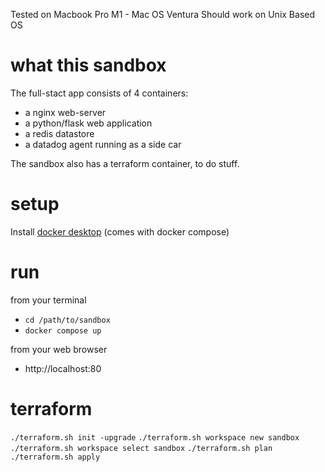 Tested on Macbook Pro M1 - Mac OS Ventura 
Should work on Unix Based OS

# what this sandbox

The full-stact app consists of 4 containers:
* a nginx web-server
* a python/flask web application
* a redis datastore
* a datadog agent running as a side car

The sandbox also has a terraform container, to do stuff.

# setup

Install [docker desktop](https://www.docker.com/products/docker-desktop/) (comes with docker compose)

# run 

from your terminal 
* `cd /path/to/sandbox`
* `docker compose up`

from your web browser
* http://localhost:80


# terraform

`./terraform.sh init -upgrade`
`./terraform.sh workspace new sandbox`
`./terraform.sh workspace select sandbox`
`./terraform.sh plan`
`./terraform.sh apply`